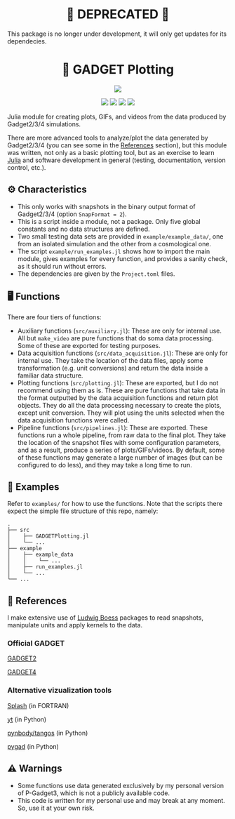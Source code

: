 <div align="center">
    <h1>🚨 DEPRECATED 🚨</h1>
</div>

This package is no longer under development, it will only get updates for its dependecies.

<div align="center">
    <h1>🌌 GADGET Plotting</h1>
</div>

<p align="center">
    <a href="https://julialang.org"><img src="https://img.shields.io/badge/-Julia-9558B2?style=for-the-badge&logo=julia&logoColor=white"></a>
</p>

<p align="center">
    <a href="https://codecov.io/github/ezequiel92/GADGETPlotting?branch=main"><img src="https://img.shields.io/codecov/c/github/ezequiel92/GADGETPlotting?style=flat&logo=Codecov&labelColor=2B2D2F"></a>
    <a href="https://github.com/ezequiel92/GADGETPlotting/actions"><img src="https://img.shields.io/github/actions/workflow/status/ezequiel92/GADGETPlotting/run_tests.yml?logo=GitHub&labelColor=2B2D2F"></a>
    <a href="https://github.com/ezequiel92/GADGETPlotting/blob/main/LICENSE"><img src="https://img.shields.io/github/license/ezequiel92/GADGETPlotting?style=flat&logo=GNU&labelColor=2B2D2F"></a>
    <a href="https://ezequiel92.github.io/GADGETPlotting/dev"><img src="https://img.shields.io/badge/docs-dev-blue.svg?style=flat&logo=GitBook&labelColor=2B2D2F"></a>
</p>

Julia module for creating plots, GIFs, and videos from the data produced by Gadget2/3/4 simulations.

There are more advanced tools to analyze/plot the data generated by Gadget2/3/4 (you can see some in the [References](https://github.com/ezequiel92/GADGETPlotting#-references) section), but this module was written, not only as a basic plotting tool, but as an exercise to learn [Julia](https://julialang.org/) and software development in general (testing, documentation, version control, etc.).

## ⚙️ Characteristics

- This only works with snapshots in the binary output format of Gadget2/3/4 (option `SnapFormat = 2`).
- This is a script inside a module, not a package. Only five global constants and no data structures are defined.
- Two small testing data sets are provided in `example/example_data/`, one from an isolated simulation and the other from a cosmological one.
- The script `example/run_examples.jl` shows how to import the main module, gives examples for every function, and provides a sanity check, as it should run without errors.
- The dependencies are given by the `Project.toml` files.

## 🖥️ Functions

There are four tiers of functions:

- Auxiliary functions (`src/auxiliary.jl`): These are only for internal use. All but `make_video` are pure functions that do soma data processing. Some of these are exported for testing purposes.
- Data acquisition functions (`src/data_acquisition.jl`): These are only for internal use. They take the location of the data files, apply some transformation (e.g. unit conversions) and return the data inside a familiar data structure.
- Plotting functions (`src/plotting.jl`): These are exported, but I do not recommend using them as is. These are pure functions that take data in the format outputted by the data acquisition functions and return plot objects. They do all the data processing necessary to create the plots, except unit conversion. They will plot using the units selected when the data acquisition functions were called.
- Pipeline functions (`src/pipelines.jl`): These are exported. These functions run a whole pipeline, from raw data to the final plot. They take the location of the snapshot files with some configuration parameters, and as a result, produce a series of plots/GIFs/videos. By default, some of these functions may generate a large number of images (but can be configured to do less), and they may take a long time to run.

## 📘 Examples

Refer to `examples/` for how to use the functions. Note that the scripts there expect the simple file structure of this repo, namely:

    .
    ├── src
    │    ├── GADGETPlotting.jl 
    │    └── ...
    ├── example  
    │    ├── example_data
    │    │    └── ...
    │    ├── run_examples.jl
    │    └── ...
    └── ...

## 🔗 References

I make extensive use of [Ludwig Boess](https://github.com/LudwigBoess/) packages to read snapshots, manipulate units and apply kernels to the data.

### Official GADGET

[GADGET2](https://wwwmpa.mpa-garching.mpg.de/gadget/)

[GADGET4](https://wwwmpa.mpa-garching.mpg.de/gadget4/)

### Alternative vizualization tools

[Splash](https://splash-viz.readthedocs.io/en/latest/) (in FORTRAN)

[yt](https://yt-project.org/) (in Python)

[pynbody/tangos](https://pynbody.github.io/) (in Python)

[pygad](https://bitbucket.org/broett/pygad/src/master/) (in Python)

## ⚠️ Warnings

- Some functions use data generated exclusively by my personal version of P-Gadget3, which is not a publicly available code.
- This code is written for my personal use and may break at any moment. So, use it at your own risk.
